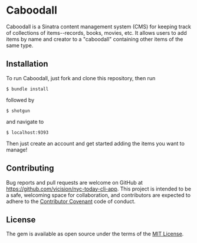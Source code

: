 # Caboodall

Caboodall is a Sinatra content management system (CMS) for keeping track of collections of items--records, books, movies, etc. It allows users to add items by name and creator to a "caboodall" containing other items of the same type.

## Installation

To run Caboodall, just fork and clone this repository, then run

    $ bundle install

followed by

    $ shotgun

and navigate to

    $ localhost:9393

Then just create an account and get started adding the items you want to manage!

## Contributing

Bug reports and pull requests are welcome on GitHub at https://github.com/vicision/nyc-today-cli-app. This project is intended to be a safe, welcoming space for collaboration, and contributors are expected to adhere to the [Contributor Covenant](contributor-covenant.org) code of conduct.


## License

The gem is available as open source under the terms of the [MIT License](http://opensource.org/licenses/MIT).
